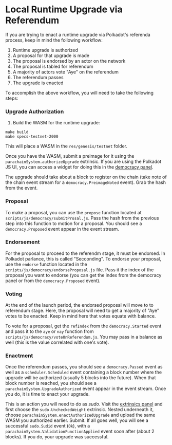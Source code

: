 # Local Runtime Upgrade via Referendum

If you are trying to enact a runtime upgrade via Polkadot's referenda process, keep in mind the following workflow:

1. Runtime upgrade is authorized
2. A proposal for that upgrade is made
3. The proposal is endorsed by an actor on the network
4. The proposal is tabled for referendum
5. A majority of actors vote "Aye" on the referendum
6. The referendum passes
7. The upgrade is enacted

To accomplish the above workflow, you will need to take the following steps:

### Upgrade Authorization

1. Build the WASM for the runtime upgrade:

```
make build
make specs-testnet-2000
```

This will place a WASM in the `res/genesis/testnet` folder.

Once you have the WASM, submit a preimage for it using the `parachainSystem.authorizeUpgrade` extrinsic. If you are using the Polkadot JS UI, you can access a widget for doing this in the [democracy panel](https://polkadot.js.org/apps/?rpc=ws%3A%2F%2F127.0.0.1%3A9944#/democracy).

The upgrade should take about a block to register on the chain (take note of the chain event stream for a `democracy.PreimageNoted` event). Grab the hash from the event.

### Proposal

To make a proposal, you can use the `propose` function located at `scripts/js/democracy/submitProsal.js`. Pass the hash from the previous step into this function to motion for a proposal. You should see a `democracy.Proposed` event appear in the event stream.

### Endorsement

For the proposal to proceed to the referendm stage, it must be endorsed. In Polkadot parlance, this is called "Secconding". To endorse your proposal, use the `endorse` function located in the `scripts/js/democracy/endorseProposal.js` file. Pass it the index of the proposal you want to endorse (you can get the index from the democracy panel or from the `democracy.Proposed` event).

### Voting

At the end of the launch period, the endorsed proposal will move to to referendum stage. Here, the proposal will need to get a majority of "Aye" votes to be enacted. Keep in mind here that votes equate with balance.

To vote for a proposal, get the `refIndex` from the `democracy.Started` event and pass it to the `aye` or `nay` function from `scripts/js/democracy/voteOnReferendum.js`. You may pass in a balance as well (this is the value correlated with one's vote).

### Enactment

Once the referendum passes, you should see a `democracy.Passed` event as well as a `scheduler.Scheduled` event containing a block number where the upgrade will be authorized (usually 5 blocks into the future). When that block number is reached, you should see a `parachainSystem.UpgradeAuthorized` event appear in the event stream. Once you do, it is time to enact your upgrade.

This is an action you will need to do as _sudo_. Visit the [extrinsics panel](https://polkadot.js.org/apps/?rpc=ws%3A%2F%2F127.0.0.1%3A9944#/extrinsics) and first choose the `sudo.UncheckedWeight` extrinsic. Nested underneath it, choose `parachainSystem.enactAuthorizedUpgrade` and upload the same WASM you authorized earlier. Submit. If all goes well, you will see a successful `sudo.Sudid` event (`Ok`), with a `parachainSystem.ValidationFunctionApplied` event soon after (about 2 blocks). If you do, your upgrade was successful.
